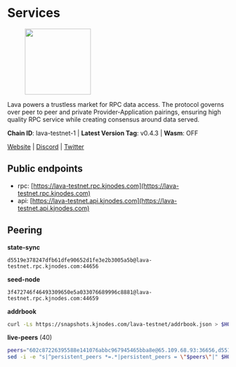 # Services

<figure><img src="https://raw.githubusercontent.com/kj89/testnet_manuals/main/pingpub/logos/lava.png" width="150" alt=""><figcaption></figcaption></figure>

Lava powers a trustless market for RPC data access. The protocol  governs over peer to peer and private Provider-Application pairings,  ensuring high quality RPC service while creating consensus around data served.

**Chain ID**: lava-testnet-1 | **Latest Version Tag**: v0.4.3 | **Wasm**: OFF

[Website](https://lavanet.xyz) | [Discord](https://discord.com/invite/Tbk5NxTCdA) | [Twitter](https://twitter.com/lavanetxyz)


## Public endpoints

* rpc: [https://lava-testnet.rpc.kjnodes.com](https://lava-testnet.rpc.kjnodes.com)
* api: [https://lava-testnet.api.kjnodes.com](https://lava-testnet.api.kjnodes.com)

## Peering

**state-sync**

```text
d5519e378247dfb61dfe90652d1fe3e2b3005a5b@lava-testnet.rpc.kjnodes.com:44656
```

**seed-node**

```text
3f472746f46493309650e5a033076689996c8881@lava-testnet.rpc.kjnodes.com:44659
```

**addrbook**
```bash
curl -Ls https://snapshots.kjnodes.com/lava-testnet/addrbook.json > $HOME/.lava/config/addrbook.json
```

**live-peers** (40)
```bash
peers="602c87226395588e141076abbc967945465bba8e@65.109.68.93:36656,d5519e378247dfb61dfe90652d1fe3e2b3005a5b@65.109.68.190:44656,433be6210ad6350bebebad68ec50d3e0d90cb305@217.13.223.167:60856,3c47fd1662bcb17a4713c23e41d7b25e34478b8e@103.19.25.157:26672,3a445bfdbe2d0c8ee82461633aa3af31bc2b4dc0@3.252.219.158:26656,eb7832932626c1c636d16e0beb49e0e4498fbd5e@65.108.231.124:20656,72aabf4950afe5f2514cff8dc6c2c56600e7ed03@34.251.254.15:26656,e593c7a9ca61f5616119d6beb5bd8ef5dd28d62d@34.246.190.1:26656,4e0a2772bb3672e54c2ea655c30abdac62191f14@45.84.138.66:18656,8a20f8f798c5073f0867812e691f54b5cd0dd65d@109.123.242.188:26656,2031e65ee8a13e57d922a14d28d67be0ada21a95@54.194.240.43:26656,b591ef22e0c2082eb76dcac5ead95be55d01b695@65.109.178.147:26656,6f71395e15c9f9f439df51fc6a667d93a1b7b019@35.162.117.131:26656,f30d07170a092f82702e3c12334fa9fd828b71c6@168.119.124.130:47656,2ce2e6a1ba83c46183f8ee543ce8bd80be9544fb@34.206.52.68:26656,a7944b8f0953e703d301670a9aa5312f3edf8cf4@65.109.106.91:24656,f0758765ef0350d5cbbdeebf0b8e84f76e21c46d@54.221.204.97:26656,695f9e8dad50fa524ed96c4d5df7afe12963995f@65.108.124.219:38656,dfa93668152cb6b3a822c987f9c22110a1c2f314@178.18.255.221:26656,5e408fb123ebb101879c60da10354d1f08e9888d@213.136.84.176:10656,0adbe1e790b58d19cc53a9839059a95d7d5d7aba@65.109.70.23:19956,dabe2e77bd6b9278f484b34956750e9470527ef7@178.18.246.118:26656,12d6fc425a5d3c8164b41b6f5ea28168ae56f4ba@178.18.246.21:26656,f642b376722d6ce104ffd4c204e78ffe811e16c3@5.75.230.221:26656,3031bcee46e31081eb6ecb90df2dad6fc757bebc@95.217.57.232:56656,13a9209a4d08803a3becac57de8eb02dd51f8f41@65.109.23.114:19956,20c13bd0d972acba5588493fb528b558a0317013@38.242.133.203:26656,bb8c8cea499a1fa7e97922b5a9882c2360c6575a@176.103.222.21:26656,799077b3a3b52094ab3ca19b6a7ecab89c50cb61@185.144.99.97:26656,377370216f2c003b9d00118ec5373ed21f13aab3@185.16.39.19:35656,c678ae0fd7b754615e55bba2589a86e60fc8d45c@136.243.88.91:7140,f9190a58670c07f8202abfd9b5b14187b18d755b@144.76.97.251:27656,cb722cc36541920d3907cd67743db5444f53e80b@95.70.184.178:24656,0c548b2704594c7929b713de4c6985b9d9f03b8a@194.163.184.46:27656,9872ab6a76199fcbeca1f7f791755e726aa97686@116.202.165.116:11656,c5c98017339ce6d4d5d2a4fd0fb1aaeb966ef0f7@65.108.124.57:36656,904ec45d55abe397e486579338225bd9b60e0d87@145.224.100.127:26656,6b209fb04491938b4d60b2847340799fbaced19f@38.242.153.36:26656,5d43cfc3a4e1826577ea9bf8491933eac88675ce@85.173.113.198:25656,5481b0ddf343a0f3a8dc90fba45ce8f355394dd8@178.121.175.205:26656"
sed -i -e "s|^persistent_peers *=.*|persistent_peers = \"$peers\"|" $HOME/.lava/config/config.toml
```
